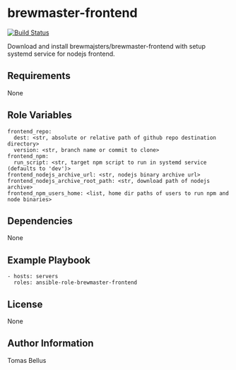 # brewmaster-frontend

[![Build Status](https://travis-ci.org/brewmajsters/ansible-role-brewmaster-frontend.svg?branch=master)](https://travis-ci.org/brewmajsters/ansible-role-brewmaster-frontend)

Download and install brewmajsters/brewmaster-frontend with setup systemd service for nodejs frontend.

## Requirements

None

## Role Variables

    frontend_repo:
      dest: <str, absolute or relative path of github repo destination directory>
      version: <str, branch name or commit to clone>
    frontend_npm:
      run_script: <str, target npm script to run in systemd service (defaults to 'dev')>
    frontend_nodejs_archive_url: <str, nodejs binary archive url>
    frontend_nodejs_archive_root_path: <str, download path of nodejs archive>
    frontend_npm_users_home: <list, home dir paths of users to run npm and node binaries>

## Dependencies

None

## Example Playbook

    - hosts: servers
      roles: ansible-role-brewmaster-frontend

## License

None

## Author Information

Tomas Bellus
